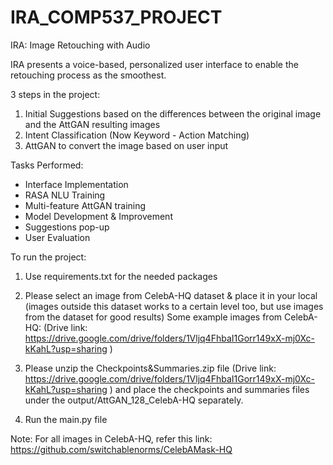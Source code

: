 # IRA_COMP537_PROJECT
IRA: Image Retouching with Audio

IRA presents a voice-based, personalized user interface to enable the retouching process as the smoothest.

3 steps in the project:

1. Initial Suggestions based on the differences between the original image and the AttGAN resulting images
2. Intent Classification (Now Keyword - Action Matching)
3. AttGAN to convert the image based on user input

Tasks Performed:

- Interface Implementation
- RASA NLU Training
- Multi-feature AttGAN training
- Model Development & Improvement
- Suggestions pop-up
- User Evaluation

To run the project:

1. Use requirements.txt for the needed packages

2. Please select an image from CelebA-HQ dataset & place it in your local (images outside this dataset works to a certain level too, but use images from the dataset for good results) Some example images from CelebA-HQ: (Drive link: https://drive.google.com/drive/folders/1Vljq4FhbaI1Gorr149xX-mj0Xc-kKahL?usp=sharing )
3. Please unzip the Checkpoints&Summaries.zip file (Drive link: https://drive.google.com/drive/folders/1Vljq4FhbaI1Gorr149xX-mj0Xc-kKahL?usp=sharing ) and place the checkpoints and summaries files under the output/AttGAN_128_CelebA-HQ separately.
4. Run the main.py file

Note: For all images in CelebA-HQ, refer this link: https://github.com/switchablenorms/CelebAMask-HQ
